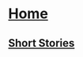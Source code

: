 # [Home](https://github.com/calanfranklin/writing/tree/main)
## [Short Stories](https://github.com/calanfranklin/writing/tree/short-stories)
